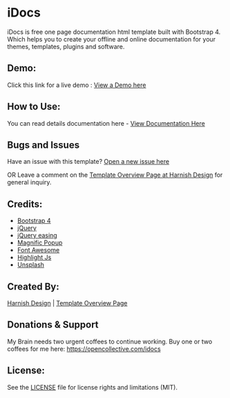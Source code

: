 # iDocs
iDocs is free one page documentation html template built with Bootstrap 4. Which helps you to create your offline and online documentation for your themes, templates, plugins and software.

## Demo:
Click this link for a live demo : <a href="http://demo.harnishdesign.net/html/idocs/demos.html">View a Demo here</a>

## How to Use:
You can read details documentation here - <a href="http://demo.harnishdesign.net/html/idocs/help/">View Documentation Here</a>

## Bugs and Issues
Have an issue with this template? <a href="https://github.com/harnishdesign/iDocs/issues">Open a new issue here</a>

OR Leave a comment on the <a href="http://www.harnishdesign.net/idocs-one-page-documentation-html-template/">Template Overview Page at Harnish Design</a> for general inquiry.

## Credits:
<ul>
<li><a href="http://getbootstrap.com/">Bootstrap 4</a></li>
<li><a href="http://www.jquery.com/">jQuery</a></li>
<li><a href="http://gsgd.co.uk/sandbox/jquery/easing/">jQuery easing</a></li>
<li><a href="http://dimsemenov.com/plugins/magnific-popup/">Magnific Popup</a></li>
<li><a href="https://fontawesome.com/">Font Awesome</a></li>
<li><a href="https://highlightjs.org/">Highlight Js</a></li>
<li><a href="https://unsplash.com/">Unsplash</a></li>
</ul>

## Created By:
<a href="http://www.harnishdesign.net/">Harnish Design</a> | <a href="http://www.harnishdesign.net/idocs-one-page-documentation-html-template/">Template Overview Page</a>

## Donations & Support
My Brain needs two urgent coffees to continue working. Buy one or two coffees for me here: https://opencollective.com/idocs

## License:
See the <a href="https://github.com/harnishdesign/iDocs/blob/main/LICENSE">LICENSE</a> file for license rights and limitations (MIT).
